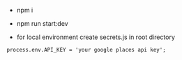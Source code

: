 - npm i
- npm run start:dev

- for local environment create secrets.js in root directory

```
process.env.API_KEY = 'your google places api key';
```
